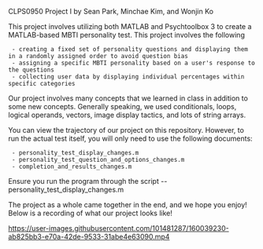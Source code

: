 CLPS0950 Project I by Sean Park, Minchae Kim, and Wonjin Ko

This project involves utilizing both MATLAB and Psychtoolbox 3 to create a MATLAB-based MBTI personality test. This project  involves the following

     - creating a fixed set of personality questions and displaying them in a randomly assigned order to avoid question bias
     - assigning a specific MBTI personality based on a user's response to the questions
     - collecting user data by displaying individual percentages within specific categories
     
Our project involves many concepts that we learned in class in addition to some new concepts. Generally speaking, we used conditionals, loops, logical operands, vectors, image display tactics, and lots of string arrays.

You can view the trajectory of our project on this repository. However, to run the actual test itself, you will only need to use the following documents:

     - personality_test_display_changes.m
     - personality_test_question_and_options_changes.m
     - completion_and_results_changes.m
     
Ensure you run the program through the script -- personality_test_display_changes.m 

The project as a whole came together in the end, and we hope you enjoy! Below is a recording of what our project looks like!

https://user-images.githubusercontent.com/101481287/160039230-ab825bb3-e70a-42de-9533-31abe4e63090.mp4

